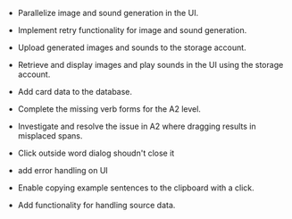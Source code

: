 - Parallelize image and sound generation in the UI.  
- Implement retry functionality for image and sound generation.  
- Upload generated images and sounds to the storage account.  
- Retrieve and display images and play sounds in the UI using the storage account.  
- Add card data to the database.  
- Complete the missing verb forms for the A2 level.  
- Investigate and resolve the issue in A2 where dragging results in misplaced spans.
- Click outside word dialog shoudn't close it
- add error handling on UI

- Enable copying example sentences to the clipboard with a click.  
- Add functionality for handling source data.  